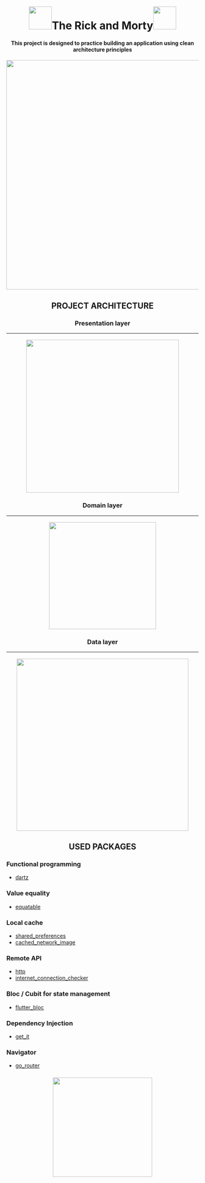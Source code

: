 <h1 align="center"><img src="https://media.tenor.com/BgR83Df82t0AAAAi/portal-rick-and-morty.gif" width="60" />The Rick and Morty<img src="https://media.tenor.com/BgR83Df82t0AAAAi/portal-rick-and-morty.gif" width="60" /></h1>

<h4 align="center">This project is designed to practice building an application using clean architecture principles</h4>

<h5 align="center"><img src="https://user-images.githubusercontent.com/91376345/228227372-cfdf8aca-1f92-4a57-9f0b-6a00f76ac7d4.png" width="600"/></h5>






<h2 align="center">PROJECT ARCHITECTURE</h2>

<h3 align="center">Presentation layer  
  
  ___
  <img src="https://user-images.githubusercontent.com/91376345/227811878-1822150d-a073-44e6-b9ea-57b30319868f.png" width="400" /></h3>

<h3 align="center">Domain layer
  
  ___ 
  <img src="https://user-images.githubusercontent.com/91376345/227811887-f1cfb52c-b802-4e74-a732-2ddd41be1681.png" width="280" /></h3>

<h3 align="center">Data layer
  
  ___
  <img src="https://user-images.githubusercontent.com/91376345/227811900-d64af231-ae76-4e12-a550-b0cff10891ed.png" width="450" /></h3>


<h2 align="center">USED PACKAGES</h2>

  ### Functional programming
  * [dartz](https://pub.dev/packages/dartz) 

  ### Value equality
  * [equatable](https://pub.dev/packages/equatable)
  
  ### Local cache
  * [shared_preferences](https://pub.dev/packages/shared_preferences)
  * [cached_network_image](https://pub.dev/packages/cached_network_image)

  ### Remote API
  * [http](https://pub.dev/packages/http)
  * [internet_connection_checker](https://pub.dev/packages/internet_connection_checker)

  ### Bloc / Cubit for state management
  * [flutter_bloc](https://pub.dev/packages/flutter_bloc)

  ### Dependency Injection
  * [get_it](https://pub.dev/packages/get_it)

  ### Navigator
  * [go_router](https://pub.dev/packages/go_router)


<h3 align="center"><img src="https://pngimg.com/uploads/rick_morty/rick_morty_PNG35.png" width="260" /></h3>






